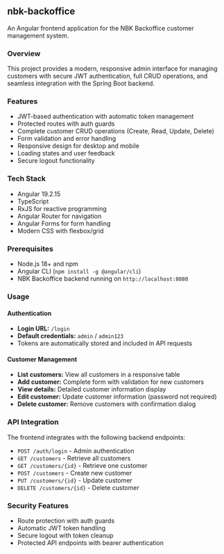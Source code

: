 ## nbk-backoffice

An Angular frontend application for the NBK Backoffice customer management system.

### Overview

This project provides a modern, responsive admin interface for managing customers with secure JWT authentication, full CRUD operations, and seamless integration with the Spring Boot backend.

### Features

- JWT-based authentication with automatic token management
- Protected routes with auth guards
- Complete customer CRUD operations (Create, Read, Update, Delete)
- Form validation and error handling
- Responsive design for desktop and mobile
- Loading states and user feedback
- Secure logout functionality

### Tech Stack

- Angular 19.2.15
- TypeScript
- RxJS for reactive programming
- Angular Router for navigation
- Angular Forms for form handling
- Modern CSS with flexbox/grid

### Prerequisites

- Node.js 18+ and npm
- Angular CLI (`npm install -g @angular/cli`)
- NBK Backoffice backend running on `http://localhost:8080`

### Usage

#### Authentication
- **Login URL:** `/login`
- **Default credentials:** `admin` / `admin123`
- Tokens are automatically stored and included in API requests

#### Customer Management
- **List customers:** View all customers in a responsive table
- **Add customer:** Complete form with validation for new customers
- **View details:** Detailed customer information display
- **Edit customer:** Update customer information (password not required)
- **Delete customer:** Remove customers with confirmation dialog

### API Integration

The frontend integrates with the following backend endpoints:

- `POST /auth/login` - Admin authentication
- `GET /customers` - Retrieve all customers
- `GET /customers/{id}` - Retrieve one customer
- `POST /customers` - Create new customer
- `PUT /customers/{id}` - Update customer
- `DELETE /customers/{id}` - Delete customer

### Security Features

- Route protection with auth guards
- Automatic JWT token handling
- Secure logout with token cleanup
- Protected API endpoints with bearer authentication
